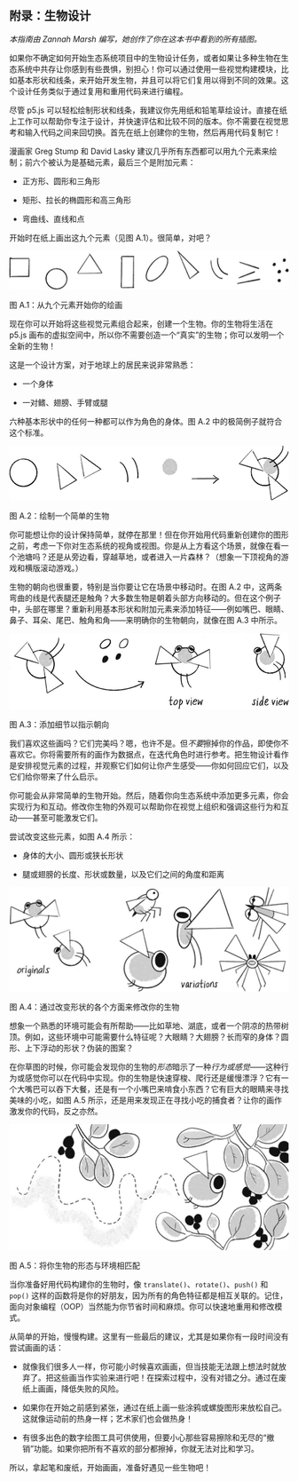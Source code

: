 ## **附录：生物设计**

*本指南由 Zannah Marsh 编写，她创作了你在这本书中看到的所有插图。*

如果你不确定如何开始生态系统项目中的生物设计任务，或者如果让多种生物在生态系统中共存让你感到有些畏惧，别担心！你可以通过使用一些视觉构建模块，比如基本形状和线条，来开始开发生物，并且可以将它们复用以得到不同的效果。这个设计任务类似于通过复用和重用代码来进行编程。

尽管 p5.js 可以轻松绘制形状和线条，我建议你先用纸和铅笔草绘设计。直接在纸上工作可以帮助你专注于设计，并快速评估和比较不同的版本。你不需要在视觉思考和输入代码之间来回切换。首先在纸上创建你的生物，然后再用代码复制它！

漫画家 Greg Stump 和 David Lasky 建议几乎所有东西都可以用九个元素来绘制；前六个被认为是基础元素，最后三个是附加元素：

+   正方形、圆形和三角形

+   矩形、拉长的椭圆形和高三角形

+   弯曲线、直线和点

开始时在纸上画出这九个元素（见图 A.1）。很简单，对吧？

![Image](img/pg625_Image_933.jpg)

图 A.1：从九个元素开始你的绘画

现在你可以开始将这些视觉元素组合起来，创建一个生物。你的生物将生活在 p5.js 画布的虚拟空间中，所以你不需要创造一个“真实”的生物；你可以发明一个全新的生物！

这是一个设计方案，对于地球上的居民来说非常熟悉：

+   一个身体

+   一对鳍、翅膀、手臂或腿

六种基本形状中的任何一种都可以作为角色的身体。图 A.2 中的极简例子就符合这个标准。

![Image](img/pg626_Image_934.jpg)

图 A.2：绘制一个简单的生物

你可能想让你的设计保持简单，就停在那里！但在你开始用代码重新创建你的图形之前，考虑一下你对生态系统的视角或视图。你是从上方看这个场景，就像在看一个池塘吗？还是从旁边看，穿越草地，或者进入一片森林？（想象一下顶视角的游戏和横版滚动游戏。）

生物的朝向也很重要，特别是当你要让它在场景中移动时。在图 A.2 中，这两条弯曲的线是代表腿还是触角？大多数生物是朝着头部方向移动的。但在这个例子中，头部在哪里？重新利用基本形状和附加元素来添加特征——例如嘴巴、眼睛、鼻子、耳朵、尾巴、触角和角——来明确你的生物朝向，就像在图 A.3 中所示。

![Image](img/pg626_Image_935.jpg)

图 A.3：添加细节以指示朝向

我们喜欢这些画吗？它们完美吗？嗯，也许不是。但*不要*擦掉你的作品，即使你不喜欢它。你将需要所有的画作为数据点，在迭代角色时进行参考。把生物设计看作是安排视觉元素的过程，并观察它们如何让你产生感受——你如何回应它们，以及它们给你带来了什么启示。

你可能会从非常简单的生物开始。然后，随着你向生态系统中添加更多元素，你会实现行为和互动。修改你生物的外观可以帮助你在视觉上组织和强调这些行为和互动——甚至可能激发它们。

尝试改变这些元素，如图 A.4 所示：

+   身体的大小、圆形或狭长形状

+   腿或翅膀的长度、形状或数量，以及它们之间的角度和距离

![Image](img/pg627_Image_936.jpg)

图 A.4：通过改变形状的各个方面来修改你的生物

想象一个熟悉的环境可能会有所帮助——比如草地、湖底，或者一个阴凉的热带树顶。例如，这些环境中可能需要什么特征呢？大眼睛？大翅膀？长而窄的身体？圆形、上下浮动的形状？伪装的图案？

在你草图的时候，你可能会发现你的生物的*形态*暗示了一种*行为或感觉*——这种行为或感觉你可以在代码中实现。你的生物是快速穿梭、爬行还是缓慢漂浮？它有一个大嘴巴可以吞下大餐，还是有一个小嘴巴来啃食小东西？它有巨大的眼睛来寻找美味的小吃，如图 A.5 所示，还是用来发现正在寻找小吃的捕食者？让你的画作激发你的代码，反之亦然。

![Image](img/pg627_Image_937.jpg)

图 A.5：将你生物的形态与环境相匹配

当你准备好用代码构建你的生物时，像 `translate()`、`rotate()`、`push()` 和 `pop()` 这样的函数将是你的好朋友，因为所有的角色特征都是相互关联的。记住，面向对象编程（OOP）当然能为你节省时间和麻烦。你可以快速地重用和修改模式。

从简单的开始，慢慢构建。这里有一些最后的建议，尤其是如果你有一段时间没有尝试画画的话：

+   就像我们很多人一样，你可能小时候喜欢画画，但当技能无法跟上想法时就放弃了。把这些画当作实验来进行吧！在探索过程中，没有对错之分。通过在废纸上画画，降低失败的风险。

+   如果你在开始之前感到紧张，通过在纸上画一些涂鸦或螺旋图形来放松自己。这就像运动前的热身一样；艺术家们也会做热身！

+   有很多出色的数字绘图工具可供使用，但要小心那些容易擦除和无尽的“撤销”功能。如果你把所有不喜欢的部分都擦掉，你就无法对比和学习。

所以，拿起笔和废纸，开始画画，准备好遇见一些生物吧！
